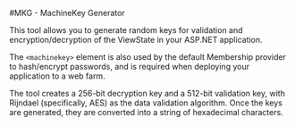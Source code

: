 #MKG - MachineKey Generator

This tool allows you to generate random keys for validation and encryption/decryption of the ViewState in your ASP.NET application.

The `<machinekey>` element is also used by the default Membership provider to hash/encrypt passwords, and is required when deploying your application to a web farm.

The tool creates a 256-bit decryption key and a 512-bit validation key, with Rijndael (specifically, AES) as the data validation algorithm. Once the keys are generated, they are converted into a string of hexadecimal characters.

